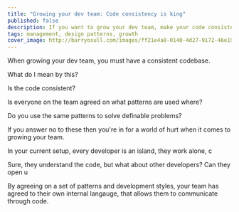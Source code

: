 ```yaml
---
title: "Growing your dev team: Code consistency is king"
published: false
description: If you want to grow your dev team, make your code consistent
tags: management, design patterns, growth
cover_image: http://barryosull.com/images/ff21e4a8-0140-4d27-9172-46e19b3dcd33.jpg
---
```


When growing your dev team, you must have a consistent codebase.

What do I mean by this?

Is the code consistent?

Is everyone on the team agreed on what patterns are used where?

Do you use the same patterns to solve definable problems?

If you answer no to these then you're in for a world of hurt when it comes to growing your team.

In your current setup, every developer is an island, they work alone, c

Sure, they understand the code, but what about other developers? Can they open u

By agreeing on a set of patterns and development styles, your team has agreed to their own internal langauge, that allows them to communicate through code.

